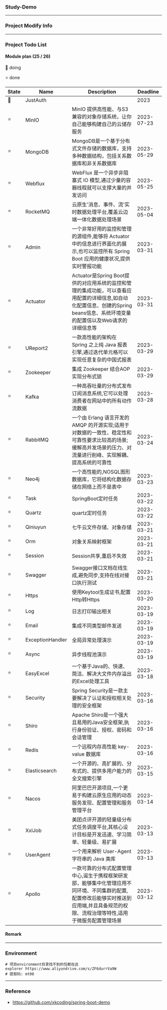 ### Study-Demo

---

### Project Modify Info

---

### Project Todo List

#### Module plan (25 / 26)

🚀 doing

⭐️ done

| State | Name             | Description                                                                                              | Deadline   |
|-------|------------------|----------------------------------------------------------------------------------------------------------|------------|
| 🚀    | JustAuth         |                                                                                                          | 2023       |
| ⭐️    | MinIO            | MinIO 提供高性能、与S3 兼容的对象存储系统，让你自己能够构建自己的云储存服务                                                               | 2023-07-23 |
| ⭐️    | MongoDB          | MongoDB是一个基于分布式文件存储的数据库，支持多种数据结构，包括关系数据库和非关系数据库                                                          | 2023-05-29 |
| ⭐️    | Webflux          | WebFlux 是一个异步非阻塞式 IO 模型,通过少量的容器线程就可以支撑大量的并发访问                                                            | 2023-05-25 |
| ⭐️    | RocketMQ         | 云原生'消息、事件、流'实时数据处理平台,覆盖云边端一体化数据处理场景                                                                      | 2023-05-04 |
| ⭐️    | Admin            | 一个非常好用的监控和管理的源组件,能够将 Actuator 中的信息进行界面化的展示,也可以监控所有 Spring Boot 应用的健康状况,提供实时警报功能                          | 2023-03-31 |
| ⭐️    | Actuator         | Actuator是Spring Boot提供的对应用系统的监控和管理的集成功能，可以查看应用配置的详细信息,如自动化配置信息、创建的Spring beans信息、系统环境变量的配置信以及Web请求的详细信息等 | 2023-03-31 |
| ⭐️    | UReport2         | 一款高性能的架构在 Spring 之上纯 Java 报表引擎,通过迭代单元格可以实现任意复杂的中国式报表                                                     | 2023-03-29 |
| ⭐️    | Zookeeper        | 集成 Zookeeper 结合AOP实现分布式锁                                                                                 | 2023-03-29 |
| ⭐️    | Kafka            | 一种高吞吐量的分布式发布订阅消息系统,它可以处理消费者在网站中的所有动作流数据                                                                  | 2023-03-28 |
| ⭐️    | RabbitMQ         | 一个由 Erlang 语言开发的 AMQP 的开源实现;适用于对数据的一致性、稳定性和可靠性要求比较高的场景;缓解高并发场景的压力、对流量进行削峰、实现解耦、提高系统的可靠性                  | 2023-03-24 |
| ⭐️    | Neo4j            | 一个高性能的,NOSQL图形数据库，它将结构化数据存储在网络上而不是表中                                                                     | 2023-03-23 |
| ⭐️    | Task             | SpringBoot定时任务                                                                                           | 2023-03-22 |
| ⭐️    | Quartz           | quartz定时任务                                                                                               | 2023-03-22 |
| ⭐️    | Qiniuyun         | 七牛云文件存储、对象存储                                                                                             | 2023-03-21 |
| ⭐️    | Orm              | 对象关系映射框架                                                                                                 | 2023-03-21 |
| ⭐️    | Session          | Session共享,重启不失效                                                                                          | 2023-03-21 |
| ⭐️    | Swagger          | Swagger接口文档在线生成,避免同步,支持在线对接口执行测试                                                                         | 2023-03-21 |
| ⭐️    | Https            | 使用Keytool生成证书,配置Http转Https                                                                               | 2023-03-20 |
| ⭐️    | Log              | 日志打印输出相关                                                                                                 | 2023-03-19 |
| ⭐️    | Email            | 集成不同类型邮件发送                                                                                               | 2023-03-19 |
| ⭐️    | ExceptionHandler | 全局异常处理演示                                                                                                 | 2023-03-19 |
| ⭐️    | Async            | 异步线程池演示                                                                                                  | 2023-03-19 |
| ⭐️    | EasyExcel        | 一个基于Java的、快速、简洁、解决大文件内存溢出的Excel处理工具                                                                      | 2023-03-18 |
| ⭐️    | Security         | Spring Security是一款主要解决了认证和授权相关处理的安全框架                                                                    | 2023-03-16 |
| ⭐️    | Shiro            | Apache Shiro是一个强大且易用的Java安全框架,执行身份验证、授权、密码和会话管理                                                          | 2023-03-16 |
| ⭐️    | Redis            | 一个远程内存高性能 key-value 数据库                                                                                  | 2023-03-16 |
| ⭐️    | Elasticsearch    | 一个开源的、高扩展的、分布式的、提供多用户能力的全文搜索引擎                                                                           | 2023-03-15 |
| ⭐️    | Nacos            | 阿里巴巴开源项目,一个更易于构建云原生应用的动态服务发现、配置管理和服务管理平台                                                                 | 2023-03-14 |
| ⭐️    | XxlJob           | 美团点评开源的轻量级分布式任务调度平台,其核心设计目标是开发迅速、学习简单、轻量级、易扩展                                                            | 2023-03-13 |
| ⭐️    | UserAgent        | 一个用来解析 User-Agent 字符串的 Java 类库                                                                           | 2023-03-13 |
| ⭐️    | Apollo           | 一款可靠的分布式配置管理中心,诞生于携程框架研发部，能够集中化管理应用不同环境、不同集群的配置,配置修改后能够实时推送到应用端,并且具备规范的权限、流程治理等特性,适用于微服务配置管理场景           | 2023-03-12 |

#### Remark

---

### Environment

```shell
# 项目environment目录找不到的包都在这
explorer https://www.aliyundrive.com/s/ZF6durrVa9W
# 提取码: mt08
```

---

### Reference

- https://github.com/xkcoding/spring-boot-demo